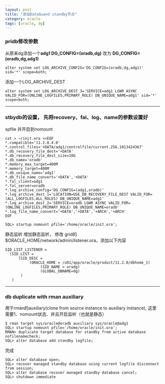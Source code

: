```yaml
---
layout: post
title: "添加DataGuand standby节点"
category: oracle
tags: [oracle, dg]
---
```



### pridb修改参数

从原来dg添加一个**adg1 DG_CONFIG=(oradb,dg)** 改为 **DG_CONFIG=(oradb,dg,adg1)**

```
alter system set LOG_ARCHIVE_CONFIG='DG_CONFIG=(oradb,dg,adg1)' sid='*' scope=both;
```

添加一个LOG_ARCHIVE_DEST

```
alter system set LOG_ARCHIVE_DEST_3='SERVICE=adg1 LGWR ASYNC VALID_FOR=(ONLINE_LOGFILES,PRIMARY_ROLE) DB_UNIQUE_NAME=adg1' sid='*' scope=both;
```

---

###  stbydb的设置， 先将recovery、fal、log、name的参数设置好


spfile 并开启到nomount

```
cat > ~/init.ora <<EOF
*.compatible='11.2.0.4.0'
*.control_files='+DATA/adg1/controlfile/current.256.1013424367'
*.db_recovery_file_dest='+DATA'
*.db_recovery_file_dest_size=10G
*.db_name='oradb'
*.memory_max_target=400M
*.memory_target=400M
*.db_unique_name='adg1'
*.db_file_name_convert='+DATA','+DATA'
*.fal_client=adg1
*.fal_server=oradb
*.log_archive_config='DG_CONFIG=(adg1,oradb)'
*.log_archive_dest_1='LOCATION=USE_DB_RECOVERY_FILE_DEST VALID_FOR=(ALL_LOGFILES,ALL_ROLES) DB_UNIQUE_NAME=adg1'
*.log_archive_dest_2='SERVICE=oradb LGWR ASYNC VALID_FOR=(ONLINE_LOGFILES,PRIMARY_ROLE) DB_UNIQUE_NAME=oradb'
*.log_file_name_convert='+DATA','+DATA','+ARCH','+ARCH'
EOF
```

```
SQL> startup nomount pfile='/home/oracle/init.ora';
```

静态监听
增加静态监听， 修改 grid的 $ORACLE_HOME/network/admin/listener.ora，添加以下内容

```
SID_LIST_LISTENER =
  (SID_LIST =
      (SID_DESC =
           (ORACLE_HOME = /u01/app/oracle/product/11.2.0/dbhome_1)
                (SID_NAME = oradg)
                (GLOBAL_DBNAME=dg)
       )
   )
```

---

### db duplicate with rman auxiliary

用于rman的auxiliary(clone from source instance to auxiliary instance), 这里需要1、nomount状态、并且开启监听（也就是静态）

```
$ rman target sys/oracle@oradb auxiliary sys/oracle@adg1
SQL> startup nomount pfile='/home/oracle/init.ora';
RMAN> duplicate target database for standby from active database nofilenamecheck;
SQL> alter database add standby logfile;
```

完成

```
SQL> alter database open;
SQL> recover managed standby database using current logfile disconnect from session;
SQL> alter database recover managed standby database cancel;
SQL> shutdown immediate
```

